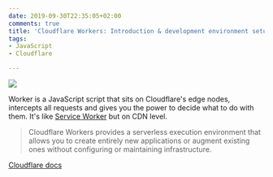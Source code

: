 ```yaml
---
date: 2019-09-30T22:35:05+02:00
comments: true
title: 'Cloudflare Workers: Introduction & development environment setup'
tags:
- JavaScript
- Cloudflare

---
```

![](https://www.cloudflare.com/img/logo-cloudflare-dark.svg)

Worker is a JavaScript script that sits on Cloudflare's edge nodes, intercepts all requests and gives you the power to decide what to do with them. It's like [Service Worker](https://developers.google.com/web/fundamentals/primers/service-workers "Service workers introduction") but on CDN level.

> Cloudflare Workers provides a serverless execution environment that allows you to create entirely new applications or augment existing ones without configuring or maintaining infrastructure.

[Cloudflare docs](https://developers.cloudflare.com/workers/ "Cloudflare docs")